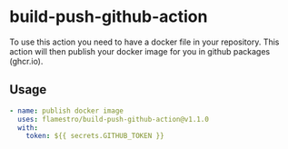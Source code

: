 # build-push-github-action

To use this action you need to have a docker file in your repository.
This action will then publish your docker image for you in github packages (ghcr.io).

## Usage

``` yaml
- name: publish docker image
  uses: flamestro/build-push-github-action@v1.1.0
  with:
    token: ${{ secrets.GITHUB_TOKEN }}
```